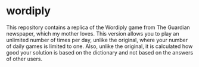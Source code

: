 # wordiply

This repository contains a replica of the Wordiply game from The Guardian newspaper, which my mother loves. This version allows you to play an unlimited number of times per day, unlike the original, where your number of daily games is limited to one. Also, unlike the original, it is calculated how good your solution is based on the dictionary and not based on the answers of other users.